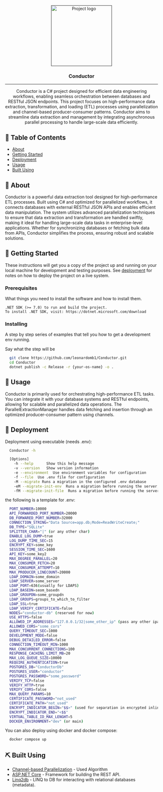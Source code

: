 <p align="center">
  <a href="" rel="noopener">
 <img width=200px height=200px src="https://github.com/user-attachments/assets/30fc446f-c032-4102-81c1-797441dfaee8" alt="Project logo"></a>
</p>

<h3 align="center">Conductor</h3>

---

<p align="center"> Conductor is a C# project designed for efficient data engineering workflows, enabling seamless orchestration between databases and RESTful JSON endpoints. This project focuses on high-performance data extraction, transformation, and loading (ETL) processes using parallelization and channel-based producer-consumer patterns. Conductor aims to streamline data extraction and management by integrating asynchronous parallel processing to handle large-scale data efficiently. 
    <br> 
</p>

## 📝 Table of Contents

- [About](#about)
- [Getting Started](#getting_started)
- [Deployment](#deployment)
- [Usage](#usage)
- [Built Using](#built_using)

## 🧐 About <a name = "about"></a>

Conductor is a powerful data extraction tool designed for high-performance ETL processes. Built using C# and optimized for parallelized workflows, it connects databases with external RESTful JSON APIs and enables efficient data manipulation. The system utilizes advanced parallelization techniques to ensure that data extraction and transformation are handled swiftly, making it ideal for handling large-scale data tasks in enterprise-level applications. Whether for synchronizing databases or fetching bulk data from APIs, Conductor simplifies the process, ensuring robust and scalable solutions.

## 🏁 Getting Started <a name = "getting_started"></a>

These instructions will get you a copy of the project up and running on your local machine for development and testing purposes. See [deployment](#deployment) for notes on how to deploy the project on a live system.

### Prerequisites

What things you need to install the software and how to install them.

    .NET SDK (>= 7.0) to run and build the project.
    To install .NET SDK, visit: https://dotnet.microsoft.com/download

### Installing

A step by step series of examples that tell you how to get a development env running.

Say what the step will be

``` bash
  git clone https://github.com/leonardomb1/Conductor.git
  cd Conductor
  dotnet publish -c Release -r {your-os-name} -o .
```

## 🎈 Usage <a name="usage"></a>

Conductor is primarily used for orchestrating high-performance ETL tasks. You can integrate it with your database systems and RESTful endpoints, allowing for scalable and parallelized data operations. The ParallelExtractionManager handles data fetching and insertion through an optimized producer-consumer pattern using channels.

## 🚀 Deployment <a name = "deployment"></a>

Deployment using executable (needs .env):

``` bash
  Conductor -h

  [Options]
    -h --help      Show this help message
    -v --version   Show version information
    -e --environment  Use environment variables for configuration
    -f --file  Use .env file for configuration
    -M --migrate Runs a migration in the configured .env database
    -eM --migrate-init-env  Runs a migration before running the server, uses the environment variables for configuration
    -fM --migrate-init-file  Runs a migration before running the server, uses the .env file for configuration
```

the following is a template for .env:

``` bash
  PORT_NUMBER=10000 
  API_FORWARDED_PORT_NUMBER=20000
  DB_FORWARED_PORT_NUMBER=32000
  CONNECTION_STRING="Data Source=app.db;Mode=ReadWriteCreate;"
  DB_TYPE="SQLite"
  SPLITTER_CHAR="|" (or any other char)
  ENABLE_LOG_DUMP=true
  LOG_DUMP_TIME_SEC=15
  ENCRYPT_KEY=some_key
  SESSION_TIME_SEC=1600
  API_KEY=some_key2
  MAX_DEGREE_PARALLEL=20
  MAX_CONSUMER_FETCH=20
  MAX_CONSUMER_ATTEMPT=10
  MAX_PRODUCER_LINECOUNT=20000
  LDAP_DOMAIN=some_domain
  LDAP_SERVER=some_server
  LDAP_PORT=636(usually for LDAPS)
  LDAP_BASEDN=seom_basedn
  LDAP_GROUPDN=some_groupdn
  LDAP_GROUPS=groups_to_which_to_filter
  LDAP_SSL=true
  LDAP_VERIFY_CERTIFICATE=false
  NODES="conductor-db" (reserved for now)
  USE_HTTPS=false
  ALLOWED_IP_ADDRESSES="127.0.0.1/32|some_other_ip" (pass any other ipaddress range, using the bit mask)
  ALLOWED_CORS="some_cors"
  QUERY_TIMEOUT_SEC=1000
  DEVELOPMENT_MODE=false
  DEBUG_DETAILED_ERROR=false
  CONNECTION_TIMEOUT_MIN=1000
  MAX_CONCURRENT_CONNECTIONS=100
  RESPONSE_CACHING_LIMIT_MB=20
  MAX_LOG_QUEUE_SIZE=10000
  REQUIRE_AUTHENTICATION=true
  POSTGRES_DB="ConductorDb"
  POSTGRES_USER="conductor"
  POSTGRES_PASSWORD="some_password"
  VERIFY_TCP=false
  VERIFY_HTTP=true
  VERIFY_CORS=false
  MAX_QUERY_PARAMS=10
  CERTIFICATE_PASSWORD="not_used"
  CERTIFICATE_PATH="not_used"
  ENCRYPT_INDICATOR_BEGIN="$$>" (used for separation in encrypted inline header values for http extraction)
  ENCRYPT_INDICATOR_END="<$$" 
  VIRTUAL_TABLE_ID_MAX_LENGHT=5
  DOCKER_ENVIRONMENT="dev" (or main)
```

You can also deploy using docker and docker compose:

``` bash
  docker compose up
```

## ⛏️ Built Using <a name = "built_using"></a>

- [Channel-based Parallelization](https://learn.microsoft.com/en-us/dotnet/core/extensions/channels) - Used Algorithm
- [ASP.NET Core](https://learn.microsoft.com/en-us/aspnet/core/fundamentals/minimal-apis/overview?view=aspnetcore-9.0) -  Framework for building the REST API.
- [Linq2db](https://linq2db.github.io/) - LINQ to DB for interacting with relational databases (metadata).

